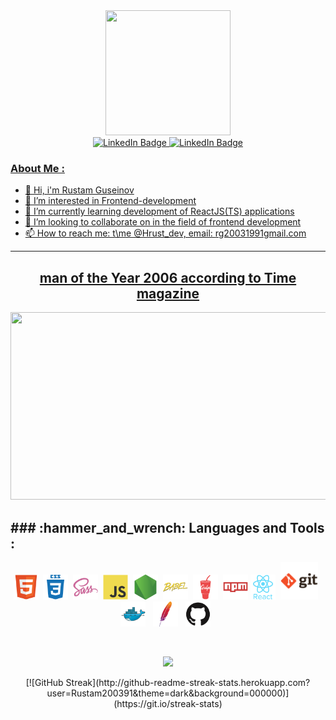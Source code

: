 

<div id="header" align="center">
  <img src="https://media.giphy.com/media/7OMR3y1E9QeYsr9olS/giphy.gif" width="200px" height="200px"/>
</div>

<div id="badges" align="center">
  <a href="https://vk.com/rustamguseinov">
    <img src="https://img.shields.io/badge/VK-blue?style=for-the-badge&logo=linkedin&logoColor=white" alt="LinkedIn Badge"/>
     <a href="https://www.linkedin.com/in/rustam-guseinov-476925258/">
    <img src="https://img.shields.io/badge/Linkedin-blue?style=for-the-badge&logo=linkedin&logoColor=white" alt="LinkedIn Badge"/>
</div>

  

###  About Me :
- 👋 Hi, i'm Rustam Guseinov
- 👀 I’m interested in Frontend-development
- 🌱 I’m currently learning development of ReactJS(TS) applications
- 💞️ I’m looking to collaborate on in the field of frontend development
- 📫 How to reach me: t\me @Hrust_dev, email: <ins>rg20031991gmail.com</ins>
---
<div align="center">
<h2 text-align: center;><a href="https://content.time.com/time/specials/packages/0,28757,2019341,00.html" alt="you" style="text-align: center">man of the Year 2006 according to Time magazine</a></h2>
</div>
<div align="center">
  <img src="https://media.giphy.com/media/pjzDQopYUV63qM6tam/giphy.gif" width="600" height="300"/>
</div>

<h2>### :hammer_and_wrench: Languages and Tools : </h2 text-align="center">
<div align="center">
  <img src="https://github.com/devicons/devicon/blob/master/icons/html5/html5-original.svg" title="HTML5" alt="HTML" width="40" height="40"/>&nbsp;
  <img src="https://github.com/devicons/devicon/blob/master/icons/css3/css3-plain-wordmark.svg"  title="CSS3" alt="CSS" width="40" height="40"/>&nbsp;
  <img src="https://github.com/devicons/devicon/blob/master/icons/sass/sass-original.svg" title="Sass" alt="Sass" width="40" height="40"/>&nbsp;
  <img src="https://github.com/devicons/devicon/blob/master/icons/javascript/javascript-original.svg" title="JavaScript" alt="JavaScript" width="40" height="40"/>&nbsp;
  <img src="https://github.com/devicons/devicon/blob/master/icons/nodejs/nodejs-original.svg" title="NodeJS" alt="NodeJS" width="40" height="40"/>&nbsp;
  <img src="https://github.com/devicons/devicon/blob/master/icons/babel/babel-original.svg" title="Babel" alt="Babel" width="40" height="40"/>&nbsp;
  <img src="https://github.com/devicons/devicon/blob/master/icons/gulp/gulp-plain.svg" title="Gulp" alt="Gulp" width="40" height="40"/>&nbsp;
  <img src="https://github.com/devicons/devicon/blob/master/icons/npm/npm-original-wordmark.svg" title="npm" alt="npm" width="40" height="40"/>
  <img src="https://github.com/devicons/devicon/blob/master/icons/react/react-original-wordmark.svg" title="React" alt="React" width="40" height="40"/>&nbsp;
  <img src="https://github.com/devicons/devicon/blob/master/icons/git/git-original-wordmark.svg" title="Git" alt="Git" width="60" height="60"/> &nbsp;
  <img src="https://github.com/devicons/devicon/blob/master/icons/docker/docker-original.svg" title="docker" alt="docker" width="40" height="40" /> &nbsp;
  <img src="https://github.com/devicons/devicon/blob/master/icons/apache/apache-original.svg" title="apache" alt="apache" width="40" height="40" /> &nbsp;
  <img src="https://github.com/devicons/devicon/blob/master/icons/github/github-original.svg" title="github" alt="github" width="40" height="40" /> &nbsp;
</div>


<br /><div id="header" align="center">
  <img src="https://media.giphy.com/media/fwbZnTftCXVocKzfxR/giphy.gif" width="200"/>

</div>
<div id="header" align="center">
[![GitHub Streak](http://github-readme-streak-stats.herokuapp.com?user=Rustam200391&theme=dark&background=000000)](https://git.io/streak-stats)
</div>

<!---
Rustam200391/Rustam200391 is a ✨ special ✨ repository because its `README.md` (this file) appears on your GitHub profile.
You can click <i>the </i>Preview link to take a look at your changes.
--->
